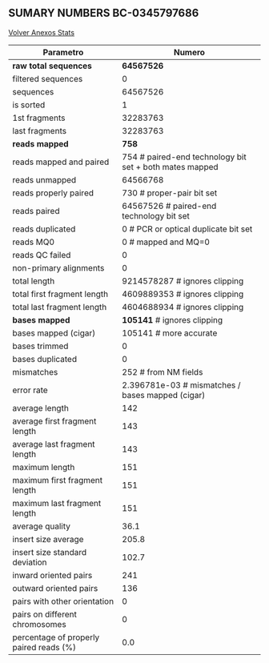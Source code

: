 ## SUMARY NUMBERS BC-0345797686 ##

[Volver Anexos Stats](../stats.html)

Parametro | Numero
----------|-------
**raw total sequences** |	**64567526**
filtered sequences |	0
sequences |	64567526
is sorted |	1
1st fragments |	32283763
last fragments |	32283763
**reads mapped** |	**758**
reads mapped and paired |	754	# paired-end technology bit set + both mates mapped
reads unmapped |	64566768
reads properly paired |	730	# proper-pair bit set
reads paired |	64567526	# paired-end technology bit set
reads duplicated |	0	# PCR or optical duplicate bit set
reads MQ0 |	0	# mapped and MQ=0
reads QC failed |	0
non-primary alignments |	0
total length |	9214578287	# ignores clipping
total first fragment length |	4609889353	# ignores clipping
total last fragment length |	4604688934	# ignores clipping
**bases mapped** |	**105141**	# ignores clipping
bases mapped (cigar) |	105141	# more accurate
bases trimmed |	0
bases duplicated |	0
mismatches |	252	# from NM fields
error rate |	2.396781e-03	# mismatches / bases mapped (cigar)
average length |	142
average first fragment length |	143
average last fragment length |	143
maximum length |	151
maximum first fragment length |	151
maximum last fragment length |	151
average quality |	36.1
insert size average |	205.8
insert size standard deviation |	102.7
inward oriented pairs |	241
outward oriented pairs |	136
pairs with other orientation |	0
pairs on different chromosomes |	0
percentage of properly paired reads (%) |	0.0
